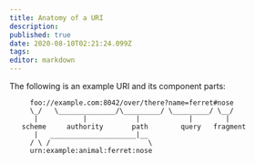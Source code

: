 ```yaml
---
title: Anatomy of a URI
description: 
published: true
date: 2020-08-10T02:21:24.099Z
tags: 
editor: markdown
---
```


The following is an example URI and its component parts:

```
     foo://example.com:8042/over/there?name=ferret#nose
     \_/   \______________/\_________/ \_________/ \__/
      |           |            |            |        |
   scheme     authority       path        query   fragment
      |   _____________________|__
     / \ /                        \
     urn:example:animal:ferret:nose
```
